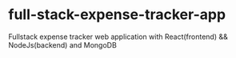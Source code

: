 # full-stack-expense-tracker-app
Fullstack expense tracker web application with React(frontend) &amp;&amp; NodeJs(backend) and MongoDB
